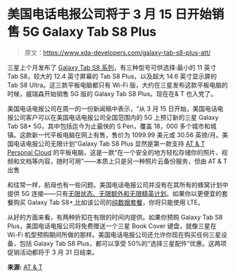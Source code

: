 # 美国电话电报公司将于 3 月 15 日开始销售 5G Galaxy Tab S8 Plus

> 原文：<https://www.xda-developers.com/galaxy-tab-s8-plus-att/>

三星上个月发布了 [Galaxy Tab S8 系列](https://www.xda-developers.com/samsung-galaxy-tab-s8-vs-samsung-galaxy-tab-s8-plus-vs-samsung-galaxy-tab-s8-ultra/)，有三种型号可供选择:最小的 11 英寸 Tab S8，较大的 12.4 英寸屏幕的 Tab S8 Plus，以及超大 14.6 英寸显示屏的 Tab S8 Ultra。这三款平板电脑都只有 Wi-Fi 版，大约在三星发布这款平板电脑的时候，威瑞森开始销售 5G 版的 Galaxy Tab S8 Plus。现在在& T 也入党了。

美国电话电报公司在周一的一份新闻稿中表示，“从 3 月 15 日开始，美国电话电报公司客户可以在美国电话电报公司全国范围内的 5G 上预订新的三星 Galaxy Tab S8+ 5G，其中包括迄今为止最快的 S Pen，覆盖 18，000 多个城市和城镇。这款新一代平板电脑在网上有售，售价为 1099.99 美元或 30.56 英镑/月。美国电话电报公司无限计划”Galaxy Tab S8 Plus 显然是第一款支持 [AT & T Personal Cloud](https://www.anrdoezrs.net/links/100122946/type/dlg/sid/UUxdaUeUpU40355/https://www.att.com/features/att-personal-cloud/?source=EPcc000000000000U) 的平板电脑，这是一款“在一个安全的地方轻松存储你的照片、视频和文档等内容，随时可用”——本质上只是另一种照片云备份服务，但由 AT & T 出售

和往常一样，航母也有一些问题。美国电话电报公司并没有在其所有的蜂窝计划中提供 5G 连接——只有[无限状态、无限额外和无限精英计划](https://www.anrdoezrs.net/links/100122946/type/dlg/sid/UUxdaUeUpU40355/https://www.att.com/plans/unlimited-data-plans/)。如果你以更便宜的套餐购买 Galaxy Tab S8+,比如该公司的[纯数据套餐](https://www.anrdoezrs.net/links/100122946/type/dlg/sid/UUxdaUeUpU40355/https://www.att.com/support/article/wireless/KM1048698)，你将只能使用 LTE。

从好的方面来看，有两种折扣在有限的时间内提供。如果你预购 Galaxy Tab S8 Plus，美国电话电报公司将免费赠送一个三星 Book Cover 键盘，就像三星在 Wi-Fi 机型预购期间所做的那样。美国电话电报公司还允许你现在购买任何三星设备，包括 Galaxy Tab S8 Plus，都可以享受 50%的“选择三星配件”优惠。这两项促销活动都将于 3 月 31 日结束。

**来源:** [AT & T](https://about.att.com/story/2022/samsung-galaxy-tab-s8plus-5g.html)